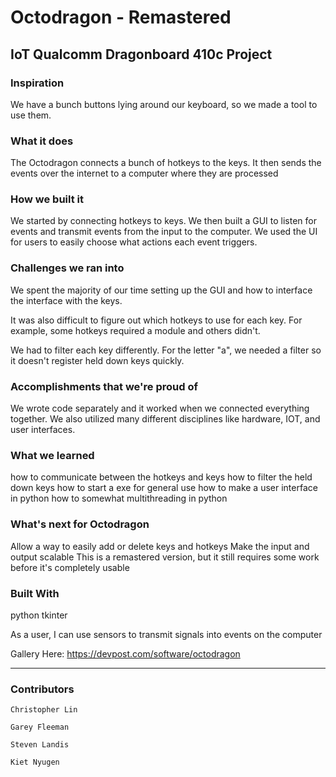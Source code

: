 # **Octodragon - Remastered**
## IoT Qualcomm Dragonboard 410c Project

### Inspiration
We have a bunch buttons lying around our keyboard, so we made a tool to use them.

### What it does
The Octodragon connects a bunch of hotkeys to the keys. It then sends the events over the internet to a computer where they are processed

### How we built it
We started by connecting hotkeys to keys. We then built a GUI to listen for events and transmit events from the input to the computer. We used the UI for users to easily choose what actions each event triggers.

### Challenges we ran into
We spent the majority of our time setting up the GUI and how to interface the interface with the keys.

It was also difficult to figure out which hotkeys to use for each key. For example, some hotkeys required a module and others didn't.

We had to filter each key differently. For the letter "a", we needed a filter so it doesn't register held down keys quickly.

### Accomplishments that we're proud of
We wrote code separately and it worked when we connected everything together. We also utilized many different disciplines like hardware, IOT, and user interfaces.

### What we learned
how to communicate between the hotkeys and keys
how to filter the held down keys
how to start a exe for general use
how to make a user interface in python
how to somewhat multithreading in python

### What's next for Octodragon
Allow a way to easily add or delete keys and hotkeys
Make the input and output scalable
This is a remastered version, but it still requires some work before it's completely usable


### Built With
python
tkinter

As a user, I can use sensors to transmit signals into events on the computer

Gallery Here: https://devpost.com/software/octodragon


******************************************************************************************************************************

### __Contributors__

    Christopher Lin
      
    Garey Fleeman
    
    Steven Landis
    
    Kiet Nyugen
 
